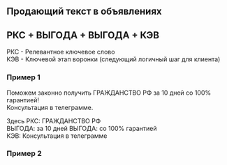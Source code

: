 ## Продающий текст в объявлениях

## РКС + ВЫГОДА + ВЫГОДА + КЭВ

РКС - Релевантное ключевое слово  
КЭВ - Ключевой этап воронки (следующий логичный шаг для клиента)

### Пример 1

Поможем законно получить ГРАЖДАНСТВО РФ за 10 дней со 100% гарантией!  
Консультация в телеграмме.  

Здесь РКС: ГРАЖДАНСТВО РФ  
ВЫГОДА: за 10 дней
ВЫГОДА: со 100% гарантией  
КЭВ: Консультация в телеграмме

### Пример 2